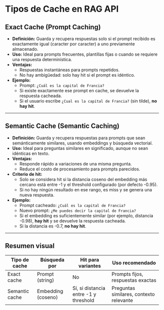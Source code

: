 # Tipos de Cache en RAG API

## Exact Cache (Prompt Caching)

- **Definición:** Guarda y recupera respuestas solo si el prompt recibido es exactamente igual (caracter por caracter) a uno previamente almacenado.
- **Uso:** Ideal para prompts frecuentes, plantillas fijas o cuando se requiere una respuesta determinística.
- **Ventajas:**
  - Respuestas instantáneas para prompts repetidos.
  - No hay ambigüedad: solo hay hit si el prompt es idéntico.
- **Ejemplo:**
  - Prompt: `¿Cuál es la capital de Francia?`
  - Si existe exactamente ese prompt en cache, se devuelve la respuesta cacheada.
  - Si el usuario escribe `¿Cual es la capital de Francia?` (sin tilde), **no hay hit**.

---

## Semantic Cache (Semantic Caching)

- **Definición:** Guarda y recupera respuestas para prompts que sean semánticamente similares, usando embeddings y búsqueda vectorial. 
- **Uso:** Ideal para preguntas similares en significado, aunque no sean idénticas en texto.
- **Ventajas:**
  - Responde rápido a variaciones de una misma pregunta.
  - Reduce el costo de procesamiento para prompts parecidos.
- **Criterio de hit:**
  - Solo se considera hit si la distancia coseno del embedding más cercano está entre -1 y el threshold configurado (por defecto -0.95).
  - Si no hay ningún resultado en ese rango, es miss y se genera una nueva respuesta.
- **Ejemplo:**
  - Prompt cacheado: `¿Cuál es la capital de Francia?`
  - Nuevo prompt: `¿Me puedes decir la capital de Francia?`
  - Si el embedding es suficientemente similar (por ejemplo, distancia -0.98), **hay hit** y se devuelve la respuesta cacheada.
  - Si la distancia es -0.7, **no hay hit**.

---

## Resumen visual

| Tipo de cache   | Búsqueda por         | Hit para variantes | Uso recomendado                |
|-----------------|----------------------|--------------------|-------------------------------|
| Exact cache     | Prompt (string)      | No                 | Prompts fijos, respuestas exactas |
| Semantic cache  | Embedding (coseno)   | Sí, si distancia entre -1 y threshold | Preguntas similares, contexto relevante | 
